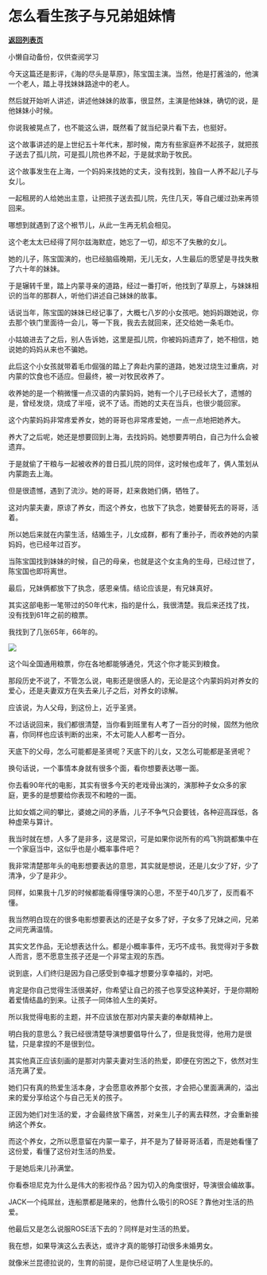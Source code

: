 # 怎么看生孩子与兄弟姐妹情

[**返回列表页**](/gzh/记忆承载3)

小懒自动备份，仅供查阅学习

今天这篇还是影评，《海的尽头是草原》，陈宝国主演。当然，他是打酱油的，他演一个老人，踏上寻找妹妹路途中的老人。

然后就开始听人讲述，讲述他妹妹的故事，很显然，主演是他妹妹，确切的说，是他妹妹小时候。  

你说我被晃点了，也不能这么讲，既然看了就当纪录片看下去，也挺好。

这个故事讲述的是上世纪五十年代末，那时候，南方有些家庭养不起孩子，就把孩子送去了孤儿院，可是孤儿院也养不起，于是就求助于牧民。

这个故事发生在上海，一个妈妈来找她的丈夫，没有找到，独自一人养不起儿子与女儿。

一起租房的人给她出主意，让把孩子送去孤儿院，先住几天，等自己缓过劲来再领回来。  

哪想到就遇到了这个裉节儿，从此一生再无机会相见。  

这个老太太已经得了阿尔兹海默症，她忘了一切，却忘不了失散的女儿。  

她的儿子，陈宝国演的，也已经脑癌晚期，无儿无女，人生最后的愿望是寻找失散了六十年的妹妹。  

于是辗转千里，踏上内蒙寻亲的道路，经过一番打听，他找到了草原上，与妹妹相识的当年的那群人，听他们讲述自己妹妹的故事。

话说当年，陈宝国的妹妹已经记事了，大概七八岁的小女孩吧。她妈妈跟她说，你去那个铁门里面待一会儿，等一下我，我去去就回来，还交给她一条毛巾。  

小姑娘进去了之后，别人告诉她，这里是孤儿院，你被妈妈遗弃了，她不相信，她说她的妈妈从来也不骗她。  

此后这个小女孩就带着毛巾倔强的踏上了奔赴内蒙的道路，她发过烧生过重病，对内蒙的饮食也不适应。但最终，被一对牧民收养了。  

收养她的是一个稍微懂一点汉语的内蒙妈妈，她有一个儿子已经长大了，遗憾的是，曾经发烧，烧成了半哑，说不了话。而她的丈夫在当兵，也很少能回家。

这个内蒙妈妈非常疼爱养女，她的哥哥也非常疼爱她，一点一点地把她养大。  

养大了之后呢，她还是想要回到上海，去找妈妈。她想要弄明白，自己为什么会被遗弃。  

于是就偷了干粮与一起被收养的昔日孤儿院的同伴，这时候也成年了，俩人策划从内蒙跑去上海。  

但是很遗憾，遇到了流沙。她的哥哥，赶来救她们俩，牺牲了。  

这对内蒙夫妻，原谅了养女，而这个养女，也放下了执念，她要替死去的哥哥，活着。

所以她后来就在内蒙生活，结婚生子，儿女成群，都有了重孙子，而收养她的内蒙妈妈，也已经年过百岁。  

当陈宝国找到妹妹的时候，自己的母亲，也就是这个女主角的生母，已经过世了，陈宝国也即将离世。  

最后，兄妹俩都放下了执念，感恩亲情。结论应该是，有兄妹真好。

其实这部电影一笔带过的50年代末，指的是什么，我很清楚。我后来还找了找，没有找到61年之前的粮票。  

我找到了几张65年，66年的。

![](https://mmbiz.qpic.cn/mmbiz_png/aYCQDPqZ8kylPIicZQiaTMIicPia1pYZRSTqcGmHEicnmnKpCHLd6pbriabNljOicBpbgUBQ5cdtVAA3WbicnUNGa3rPng/640?wx_fmt=png)

  

这个叫全国通用粮票，你在各地都能够通兑，凭这个你才能买到粮食。  

  

那段历史不说了，不管怎么说，电影还是很感人的，无论是这个内蒙妈妈对养女的爱心，还是夫妻双方在失去亲儿子之后，对养女的谅解。  

  

应该说，为人父母，到这份上，近乎圣贤。

  

不过话说回来，我们都很清楚，当你看到班里有人考了一百分的时候，固然为他欣喜，你同样也应该判断的出来，不太可能人人都考一百分。  

  

天底下的父母，怎么可能都是圣贤呢？天底下的儿女，又怎么可能都是圣贤呢？  

  

换句话说，一个事情本身就有很多个面，看你想要表达哪一面。  

  

你去看90年代的电影，其实有很多今天的老戏骨出演的，演那种子女众多的家庭，更多的是想要给你表现不和睦的一面。  

  

比如女婿之间的攀比，婆媳之间的矛盾，儿子不争气只会要钱，各种迎高踩低，各种虚荣与算计。  

  

我当时就在想，人多了是非多，这是常识，可是如果你说所有的鸡飞狗跳都集中在一个家庭当中，这似乎也是小概率事件吧？  

  

我非常清楚那年头的电影想要表达的意思，其实就是想说，还是儿女少了好，少了清净，少了是非少。  

  

同样，如果我十几岁的时候都能看得懂导演的心思，不至于40几岁了，反而看不懂。

  

我当然明白现在的很多电影想要表达的还是子女多了好，子女多了兄妹之间，兄弟之间充满温情。  

  

其实文艺作品，无论想表达什么。都是小概率事件，无巧不成书。我觉得对于多数人而言，愿不愿意生孩子还是一个非常主观的东西。  

  

说到底，人们终归是因为自己感受到幸福才想要分享幸福的，对吧。  

  

肯定是你自己觉得生活很美好，你希望让自己的孩子也享受这种美好，于是你期盼着爱情结晶的到来。让孩子一同体验人生的美好。  

  

所以我觉得电影的主题，并不应该放在那对内蒙夫妻的奉献精神上。  

  

明白我的意思么？我已经很清楚导演想要倡导什么了，但是我觉得，他用力是很猛，只是拿捏的不是很到位。  

  

其实他真正应该刻画的是那对内蒙夫妻对生活的热爱，即便在穷困之下，依然对生活充满了爱。

  

她们只有真的热爱生活本身，才会愿意收养那个女孩，才会把心里面满满的，溢出来的爱分享给这个与自己无关的孩子。  

  

正因为她们对生活的爱，才会最终放下痛苦，对亲生儿子的离去释然，才会重新接纳这个养女。

  

而这个养女，之所以愿意留在内蒙一辈子，并不是为了替哥哥活着，而是她看懂了这份爱，看懂了这份对生活的热爱。  

  

于是她后来儿孙满堂。

  

你看泰坦尼克为什么是伟大的影视作品？因为切入的角度很好，导演很会编故事。

  

JACK一个纯屌丝，连船票都是赌来的，他靠什么吸引的ROSE？靠他对生活的热爱。

  

他最后又是怎么说服ROSE活下去的？同样是对生活的热爱。

  

我在想，如果导演这么去表达，或许才真的能够打动很多未婚男女。  

  

就像米兰昆德拉说的，生育的前提，是你已经证明了人生是快乐的。

